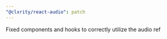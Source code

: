 ```yaml
---
"@clxrity/react-audio": patch
---
```


Fixed components and hooks to correctly utilize the audio ref

